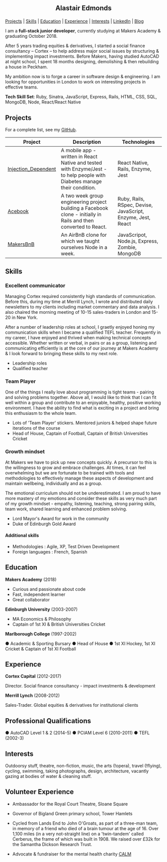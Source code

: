 ## <p align="center"> Alastair Edmonds </p>


[Projects](#projects) | [Skills](#skills) | [Education](#education) | [Experience](#experience) | [Interests](#interests) | [LinkedIn](https://www.linkedin.com/in/alastairedmonds/) | [Blog](https://medium.com/@alastair2D)

I am a **full-stack junior developer**, currently studying at Makers Academy & graduating October 2018.

After 5 years trading equities & derivatives, I started a social finance consultancy – Cortex – to help address major social issues by structuring & implementing impact investments.  Before Makers, having studied AutoCAD at night school, I spent 18 months designing, demolishing & then rebuilding a house in Peckham.  

My ambition now is to forge a career in software design & engineering.  I am looking for opportunities in London to work on interesting projects in effective teams.

**Tech Skill Set**: Ruby, Sinatra, JavaScript, Express, Rails, HTML, CSS, SQL, MongoDB, Node, React/React Native


## Projects

  For a complete list, see my [GitHub](https://github.com/Alastair2D?tab=repositories).

  | Project   | Description | Technologies |
  |---        |---         |---           |
  | [Injection_Dependent](https://github.com/Alastair2D/injection_dependent) | A mobile app - written in React Native and tested with Enzyme/Jest - to help people with Diabetes manage their condition. | React Native, Rails, Enzyme, Jest |
  |[Acebook](https://github.com/LazySamir/Acebook-EagleWithTopHat)| A two week group engineering project building a Facebook clone - initially in Rails and then converted to React.  | Ruby, Rails, RSpec, Devise, JavaScript, Enzyme, Jest, React |
  | [MakersBnB](https://github.com/Alastair2D/makersBNB) | An AirBnB clone for which we taught ourselves Node in a week. | JavaScripot, Node.js, Express, Zombie, MongoDB | 


## Skills

### Excellent communicator

Managing Cortex required consistently high standards of communication. Before this, during my time at Merrill Lynch, I wrote and distributed daily newsletters to my clients including market commentary and data analysis.  I also chaired the morning meeting of 10-15 sales-traders in London and 15-20 in New York.

After a number of leadership roles at school, I graetly enjoyed honing my communication skills when I became a qualified TEFL teacher.  Frequently in my career, I have enjoyed and thrived when making technical concepts accessible.  Whether written or verbal, in pairs or as a group, listening and communicating efficiently is at the core of our journey at Makers Academy & I look forward to bringing these skills to my next role.

- Leadership roles
- Qualified teacher


### Team Player

One of the things I really love about programming is tight teams - pairing and solving problems together.  Above all, I would like to think that I can fit well within a group and contribute to an enjoyable, healthy, positive working environment.  I have the ability to find what is exciting in a project and bring this enthusiasm to the whole team.  

- Lots of 'Team Player' stickers. Mentored juniors & helped shape future iterations of the course
- Head of House, Captain of Football, Captain of British Universities Cricket


### Growth mindset

At Makers we have to pick up new concepts quickly. A precursor to this is the willingness to grow and embrace challenges. At times, it can feel overwhelming but we are fortunate to be trained with tools and methodologies to effectively manage these aspects of development and maintain wellbeing, individually and as a group.

The emotional curriculum should not be underestimated.  I am proud to have more mastery of my emotions and consider these skills as very much part of my growth mindset - empathy, listening, teaching, strong pairing skills, team work, shared learning and enhanced problem solving.  

- Lord Mayor's Award for work in the community
- Duke of Edinburgh Gold Award


#### Additional skills

 - Methodologies : Agile, XP, Test Driven Development
 - Foreign languages : French, Spanish


## Education

**Makers Academy** (2018)

- Curious and passionate about code
- Fast, independent learner
- Great collaborator

**Edinburgh University** (2003-2007)

- MA Economics & Philosophy
- Captain of 1st XI & British Universities Cricket

 **Marlborough College** (1997-2002)

● Academic & Sporting Bursary  ● Head of House  ● 1st XI Hockey, 1st XI Cricket & Captain of 1st XI Football


## Experience

**Cortex Capital** (2012-2017)

Director.  Social finance consultancy - impact investments & development

**Merrill Lynch** (2008-2012)

Sales-Trader.  Global equities & derivatives for institutional clients



## Professional Qualifications

● AutoCAD Level 1 & 2 (2014-5)  ● PCIAM Level 6 (2010-2011)  ● TEFL (2002-3)


## Interests

Outdoorsy stuff, theatre, non-fiction, music, the arts (!opera), travel (!flying), cycling, swimming, taking photographs, design, architecture, vacantly gazing at bodies of water & cleaning stuff.


## Volunteer Experience

- Ambassador for the Royal Court Theatre, Sloane Square

- Governor of Bigland Green primary school, Tower Hamlets

- Cycled from Lands End to John O'Groats, as part of a three-man team, in memory of a friend who died of a brain tumour at the age of 16.  Over 1,100 miles (in a very not-straight line) on a 'twin-tandem' called Cerberus, the frame of which was built in 1908.  We raised over £32k for the Samantha Dickson Research Trust.  

- Advocate & fundraiser for the mental health charity [CALM](https://www.thecalmzone.net)
